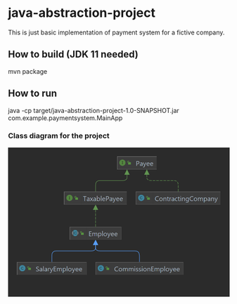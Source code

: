 # java-abstraction-project
This is just basic implementation of payment system for a fictive company.

## How to build (JDK 11 needed)
mvn package

## How to run
java -cp target/java-abstraction-project-1.0-SNAPSHOT.jar com.example.paymentsystem.MainApp

### Class diagram for the project
![CLASSDIAG](ClassDiag.png)
